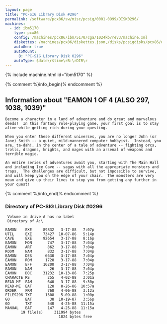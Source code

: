 ```yaml
---
layout: page
title: "PC-SIG Library Disk #296"
permalink: /software/pcx86/sw/misc/pcsig/0001-0999/DISK0296/
machines:
  - id: ibm5170
    type: pcx86
    config: /machines/pcx86/ibm/5170/cga/1024kb/rev3/machine.xml
    diskettes: /machines/pcx86/diskettes.json,/disks/pcsigdisks/pcx86/diskettes.json
    autoGen: true
    autoMount:
      B: "PC-SIG Library Disk 0296"
    autoType: $date\r$time\rB:\rDIR\r
---
```


{% include machine.html id="ibm5170" %}

{% comment %}info_begin{% endcomment %}

## Information about "EAMON 1 OF 4 (ALSO 297, 1038, 1039)"

    Become a character in a land of adventure and do great and marvelous
    deeds!  In this fantasy role-playing game, your first goal is to stay
    alive while getting rich during your questing.
    
    When you enter these different universes, you are no longer John (or
    Jane) Smith -- a quiet, mild-mannered computer hobbyist.  Instead, you
    are, ta-dah!, in the center of a tale of adventure -- fighting orcs,
    trolls, dragons, knights, and mages with an arsenal of weapons and
    terrible magic.
    
    An entire series of adventures await you, starting with The Main Hall
    and including Ice Cave -- sagas with all the appropriate monsters and
    traps.  The challenges are difficult, but not impossible to survive,
    and will keep you on the edge of your chair.  The monsters are very
    mean and give up their lives to stop you from getting any further in
    your quest!
{% comment %}info_end{% endcomment %}


### Directory of PC-SIG Library Disk #0296

     Volume in drive A has no label
     Directory of A:\

    EAMON    EXE     89832   3-17-88   7:07p
    UTIL     EXE     73427  10-07-86   5:14p
    CAVE     EXE     92654   3-17-88   8:16p
    EAMON    MON       747   3-17-88   7:04p
    EAMON    ART       862   3-17-88   7:04p
    ROOM     NAM       832   3-17-88   7:04p
    EAMON    DES      6630   3-17-88   7:04p
    EAMON    ROM      1728   3-17-88   7:04p
    EAMON    EFF     10200   3-17-88   7:04p
    EAMON    NAM        26   3-17-88   7:04p
    EAMON    DOC     31232  10-13-86   7:25p
    CHARACTE RS        255   4-02-88   3:01a
    READ-ME  EAM       640   3-17-88   9:30p
    READ-ME  BAT       128   8-26-86  10:57a
    ORDER    FRM       768   4-06-88   3:12a
    FILES296 TXT      1308   5-09-88   1:00p
    GO       BAT        38  10-19-87   3:56p
    GO       TXT       540   4-25-88  11:15a
    MANUAL   BAT       147   4-25-88  11:15a
           19 file(s)     311994 bytes
                            1024 bytes free
